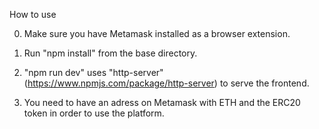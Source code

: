 How to use

0. Make sure you have Metamask installed as a browser extension.

1. Run "npm install" from the base directory.

2. "npm run dev" uses "http-server" (https://www.npmjs.com/package/http-server) to serve the frontend. 

3. You need to have an adress on Metamask with ETH and the ERC20 token in order to use the platform.
